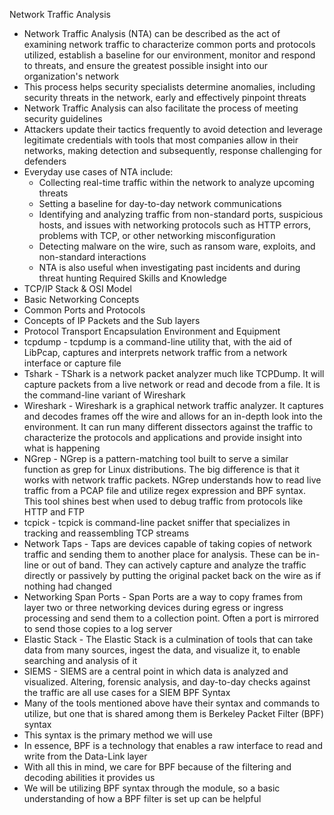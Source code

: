 Network Traffic Analysis
- Network Traffic Analysis (NTA) can be described as the act of examining network traffic to characterize common ports and protocols utilized, establish a baseline for our environment, monitor and respond to threats, and ensure the greatest possible insight into our organization's network
- This process helps security specialists determine anomalies, including security threats in the network, early and effectively pinpoint threats
- Network Traffic Analysis can also facilitate the process of meeting security guidelines
- Attackers update their tactics frequently to avoid detection and leverage legitimate credentials with tools that most companies allow in their networks, making detection and subsequently, response challenging for defenders
- Everyday use cases of NTA include:
    - Collecting real-time traffic within the network to analyze upcoming threats
    - Setting a baseline for day-to-day network communications
    - Identifying and analyzing traffic from non-standard ports, suspicious hosts, and issues with networking protocols such as HTTP errors, problems with TCP, or other networking misconfiguration
    - Detecting malware on the wire, such as ransom ware, exploits, and non-standard interactions
    - NTA is also useful when investigating past incidents and during threat hunting
Required Skills and Knowledge
- TCP/IP Stack & OSI Model
- Basic Networking Concepts
- Common Ports and Protocols
- Concepts of IP Packets and the Sub layers
- Protocol Transport Encapsulation
Environment and Equipment
- tcpdump - tcpdump is a command-line utility that, with the aid of LibPcap, captures and interprets network traffic from a network interface or capture file
- Tshark - TShark is a network packet analyzer much like TCPDump. It will capture packets from a live network or read and decode from a file. It is the command-line variant of Wireshark
- Wireshark - Wireshark is a graphical network traffic analyzer. It captures and decodes frames off the wire and allows for an in-depth look into the environment. It can run many different dissectors against the traffic to characterize the protocols and applications and provide insight into what is happening
- NGrep - NGrep is a pattern-matching tool built to serve a similar function as grep for Linux distributions. The big difference is that it works with network traffic packets. NGrep understands how to read live traffic from a PCAP file and utilize regex expression and BPF syntax. This tool shines best when used to debug traffic from protocols like HTTP and FTP
- tcpick - tcpick is command-line packet sniffer that specializes in tracking and reassembling TCP streams
- Network Taps - Taps are devices capable of taking copies of network traffic and sending them to another place for analysis. These can be in-line or out of band. They can actively capture and analyze the traffic directly or passively by putting the original packet back on the wire as if nothing had changed
- Networking Span Ports - Span Ports are a way to copy frames from layer two or three networking devices during egress or ingress processing and send them to a collection point. Often a port is mirrored to send those copies to a log server
- Elastic Stack - The Elastic Stack is a culmination of tools that can take data from many sources, ingest the data, and visualize it, to enable searching and analysis of it
- SIEMS - SIEMS are a central point in which data is analyzed and visualized. Altering, forensic analysis, and day-to-day checks against the traffic are all use cases for a SIEM
BPF Syntax
- Many of the tools mentioned above have their syntax and commands to utilize, but one that is shared among them is Berkeley Packet Filter (BPF) syntax
- This syntax is the primary method we will use
- In essence, BPF is a technology that enables a raw interface to read and write from the Data-Link layer
- With all this in mind, we care for BPF because of the filtering and decoding abilities it provides us
- We will be utilizing BPF syntax through the module, so a basic understanding of how a BPF filter is set up can be helpful

